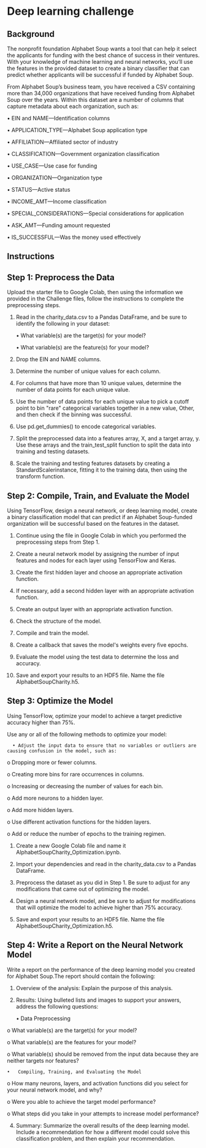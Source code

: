 # Deep learning challenge

## Background
The nonprofit foundation Alphabet Soup wants a tool that can help it select the applicants for funding with the best chance of success in their ventures. With your knowledge of machine learning and neural networks, you’ll use the features in the provided dataset to create a binary classifier that can predict whether applicants will be successful if funded by Alphabet Soup.

From Alphabet Soup’s business team, you have received a CSV containing more than 34,000 organizations that have received funding from Alphabet Soup over the years. Within this dataset are a number of columns that capture metadata about each organization, such as:

•	EIN and NAME—Identification columns

•	APPLICATION_TYPE—Alphabet Soup application type

•	AFFILIATION—Affiliated sector of industry

•	CLASSIFICATION—Government organization classification

•	USE_CASE—Use case for funding

•	ORGANIZATION—Organization type

•	STATUS—Active status

•	INCOME_AMT—Income classification

•	SPECIAL_CONSIDERATIONS—Special considerations for application

•	ASK_AMT—Funding amount requested

•	IS_SUCCESSFUL—Was the money used effectively

## Instructions

## Step 1: Preprocess the Data


Upload the starter file to Google Colab, then using the information we provided in the Challenge files, follow the instructions to complete the preprocessing steps.

1.	Read in the charity_data.csv to a Pandas DataFrame, and be sure to identify the following in your dataset:

  	•	What variable(s) are the target(s) for your model?

  	•	What variable(s) are the feature(s) for your model?

3.	Drop the EIN and NAME columns.

4.	Determine the number of unique values for each column.

5.	For columns that have more than 10 unique values, determine the number of data points for each unique value.

6.	Use the number of data points for each unique value to pick a cutoff point to bin "rare" categorical variables together in a new value, Other, and then check if the binning was successful.

7.	Use pd.get_dummies() to encode categorical variables.

8.	Split the preprocessed data into a features array, X, and a target array, y. Use these arrays and the train_test_split function to split the data into training and testing datasets.

9.	Scale the training and testing features datasets by creating a StandardScalerinstance, fitting it to the training data, then using the transform function.

## Step 2: Compile, Train, and Evaluate the Model

Using TensorFlow, design a neural network, or deep learning model, create a binary classification model that can predict if an Alphabet Soup-funded organization will be successful based on the features in the dataset.

1.	Continue using the file in Google Colab in which you performed the preprocessing steps from Step 1.

2.	Create a neural network model by assigning the number of input features and nodes for each layer using TensorFlow and Keras.

3.	Create the first hidden layer and choose an appropriate activation function.

4.	If necessary, add a second hidden layer with an appropriate activation function.

5.	Create an output layer with an appropriate activation function.

6.	Check the structure of the model.

7.	Compile and train the model.

8.	Create a callback that saves the model's weights every five epochs.

9.	Evaluate the model using the test data to determine the loss and accuracy.

10.	Save and export your results to an HDF5 file. Name the file AlphabetSoupCharity.h5.

## Step 3: Optimize the Model
Using TensorFlow, optimize your model to achieve a target predictive accuracy higher than 75%.

Use any or all of the following methods to optimize your model:
      
      •	Adjust the input data to ensure that no variables or outliers are causing confusion in the model, such as:
  
  o	Dropping more or fewer columns.
  
  o	Creating more bins for rare occurrences in columns.
  
  o	Increasing or decreasing the number of values for each bin.
  
  o	Add more neurons to a hidden layer.
  
  o	Add more hidden layers.
  
  o	Use different activation functions for the hidden layers.
  
  o	Add or reduce the number of epochs to the training regimen.

1.	Create a new Google Colab file and name it AlphabetSoupCharity_Optimization.ipynb.

2.	Import your dependencies and read in the charity_data.csv to a Pandas DataFrame.

3.	Preprocess the dataset as you did in Step 1. Be sure to adjust for any modifications that came out of optimizing the model.

4.	Design a neural network model, and be sure to adjust for modifications that will optimize the model to achieve higher than 75% accuracy.

5.	Save and export your results to an HDF5 file. Name the file AlphabetSoupCharity_Optimization.h5.

## Step 4: Write a Report on the Neural Network Model

Write a report on the performance of the deep learning model you created for Alphabet Soup.The report should contain the following:

1.	Overview of the analysis: Explain the purpose of this analysis.

2.	Results: Using bulleted lists and images to support your answers, address the following questions:

  	•	Data Preprocessing
  	
  o	What variable(s) are the target(s) for your model?

  o	What variable(s) are the features for your model?

  o	What variable(s) should be removed from the input data because they are neither targets nor features?

    •	Compiling, Training, and Evaluating the Model

  o	How many neurons, layers, and activation functions did you select for your neural network model, and why?

  o	Were you able to achieve the target model performance?

  o	What steps did you take in your attempts to increase model performance?

4.	Summary: Summarize the overall results of the deep learning model. Include a recommendation for how a different model could solve this classification problem, and then explain your recommendation.
